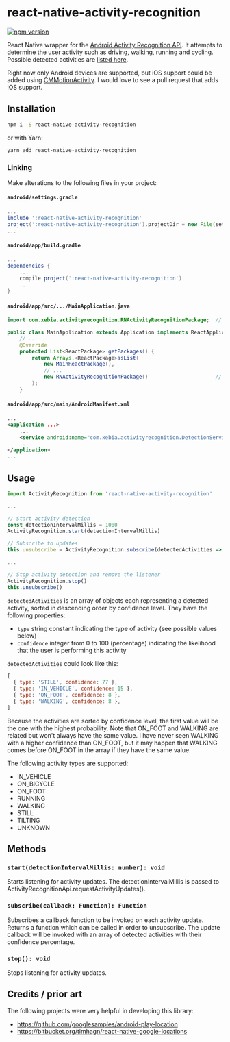 # react-native-activity-recognition

[![npm version][npm shield]][npm url]

React Native wrapper for the [Android Activity Recognition API][1]. It attempts to determine the user activity such as
driving, walking, running and cycling. Possible detected activities are [listed here][2].

Right now only Android devices are supported, but iOS support could be added using [CMMotionActivity][3].
I would love to see a pull request that adds iOS support.

[1]: https://developers.google.com/android/reference/com/google/android/gms/location/ActivityRecognition
[2]: https://developers.google.com/android/reference/com/google/android/gms/location/DetectedActivity
[3]: https://developer.apple.com/reference/coremotion/cmmotionactivity

[npm shield]: https://img.shields.io/npm/v/react-native-activity-recognition.svg
[npm url]: https://www.npmjs.com/package/react-native-activity-recognition

## Installation

```bash
npm i -S react-native-activity-recognition
```

or with Yarn:

```bash
yarn add react-native-activity-recognition
```

### Linking

Make alterations to the following files in your project:

#### `android/settings.gradle`

```gradle
...
include ':react-native-activity-recognition'
project(':react-native-activity-recognition').projectDir = new File(settingsDir, '../node_modules/react-native-activity-recognition/android')
...
```

#### `android/app/build.gradle`

```gradle
...
dependencies {
    ...
    compile project(':react-native-activity-recognition')
    ...
}
```

#### `android/app/src/.../MainApplication.java`

```java
import com.xebia.activityrecognition.RNActivityRecognitionPackage;  // <--- add import

public class MainApplication extends Application implements ReactApplication {
    // ...
    @Override
    protected List<ReactPackage> getPackages() {
        return Arrays.<ReactPackage>asList(
            new MainReactPackage(),
            // ...
            new RNActivityRecognitionPackage()                      // <--- add package
        );
    }
```

#### `android/app/src/main/AndroidManifest.xml`

```xml
...
<application ...>
    ...
    <service android:name="com.xebia.activityrecognition.DetectionService"/>
    ...
</application>
...
```

## Usage

```js
import ActivityRecognition from 'react-native-activity-recognition'

...

// Start activity detection
const detectionIntervalMillis = 1000
ActivityRecognition.start(detectionIntervalMillis)

// Subscribe to updates
this.unsubscribe = ActivityRecognition.subscribe(detectedActivities => { ... })

...

// Stop activity detection and remove the listener
ActivityRecognition.stop()
this.unsubscribe()
```

`detectedActivities` is an array of objects each representing a detected activity, sorted in descending order by confidence level. They have the following properties:
- `type` string constant indicating the type of activity (see possible values below)
- `confidence` integer from 0 to 100 (percentage) indicating the likelihood that the user is performing this activity

`detectedActivities` could look like this:

```js
[
  { type: 'STILL', confidence: 77 },
  { type: 'IN_VEHICLE', confidence: 15 },
  { type: 'ON_FOOT', confidence: 8 },
  { type: 'WALKING', confidence: 8 },
]
```

Because the activities are sorted by confidence level, the first value will be the one with the highest probability.
Note that ON_FOOT and WALKING are related but won't always have the same value. I have never seen WALKING with a higher
confidence than ON_FOOT, but it may happen that WALKING comes before ON_FOOT in the array if they have the same value.

The following activity types are supported:

- IN_VEHICLE
- ON_BICYCLE
- ON_FOOT
- RUNNING
- WALKING
- STILL
- TILTING
- UNKNOWN

## Methods

### `start(detectionIntervalMillis: number): void`
Starts listening for activity updates. The detectionIntervalMillis is passed to ActivityRecognitionApi.requestActivityUpdates().

### `subscribe(callback: Function): Function`
Subscribes a callback function to be invoked on each activity update. Returns a function which can be called in order to unsubscribe.
The update callback will be invoked with an array of detected activities with their confidence percentage.

### `stop(): void`
Stops listening for activity updates.

## Credits / prior art

The following projects were very helpful in developing this library:

- https://github.com/googlesamples/android-play-location
- https://bitbucket.org/timhagn/react-native-google-locations
